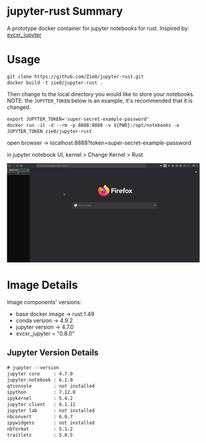 # jupyter-rust Summary
A prototype docker container for jupyter notebooks for rust. Inspired by: [evcxr_jupyter](https://github.com/google/evcxr/blob/master/evcxr_jupyter/README.md)

# Usage

```
git clone https://github.com/Zie0/jupyter-rust.git
docker build -t zie0/jupyter-rust .
```

Then change to the local directory you would like to store your notebooks.
NOTE: the `JUPYTER_TOKEN` below is an example, it's recommended that it is changed.
```
export JUPYTER_TOKEN='super-secret-example-password'
docker run -it -d --rm -p 8888:8888 -v ${PWD}:/opt/notebooks -e JUPYTER_TOKEN zie0/jupyter-rust
```

open browser -> localhost:8888?token=super-secret-example-password

in jupyter notebook UI, kernel > Change Kernel > Rust

![](jupyter-rust_helloWorld.gif)

# Image Details

Image components' versions:
* base docker image -> rust:1.49
* conda version -> 4.9.2 
* jupyter version -> 4.7.0
* evcxr_jupyter = "0.8.0"

## Jupyter Version Details
```
# jupyter --version
jupyter core     : 4.7.0
jupyter-notebook : 6.2.0
qtconsole        : not installed
ipython          : 7.12.0
ipykernel        : 5.4.2
jupyter client   : 6.1.11
jupyter lab      : not installed
nbconvert        : 6.0.7
ipywidgets       : not installed
nbformat         : 5.1.2
traitlets        : 5.0.5
```
